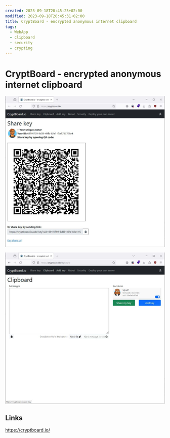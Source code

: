 ```yaml
---
created: 2023-09-18T20:45:25+02:00
modified: 2023-09-18T20:45:31+02:00
title: CryptBoard - encrypted anonymous internet clipboard
tags:
  - WebApp
  - clipboard
  - security
  - crypting
---
```


# CryptBoard - encrypted anonymous internet clipboard

![](../_asset/2023-09-18-CryptBoard_image_1.jpg)


![](../_asset/2023-09-18-CryptBoard_image_2.jpg)

## Links

<https://cryptboard.io/>
